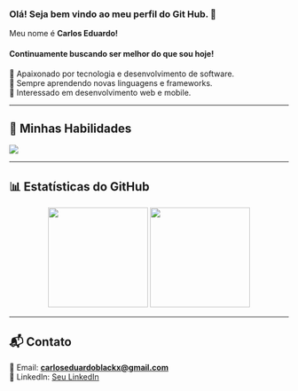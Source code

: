 ### Olá! Seja bem vindo ao meu perfil do Git Hub. 👋
<p> Meu nome é <strong>Carlos Eduardo!</strong></p>

<h4>Continuamente buscando ser melhor do que sou hoje!</h4> 

 
🔹 Apaixonado por tecnologia e desenvolvimento de software.  
🔹 Sempre aprendendo novas linguagens e frameworks.  
🔹 Interessado em desenvolvimento web e mobile.  

---

## 🚀 Minhas Habilidades  

<p align="left">
  <a href="https://skillicons.dev">
    <img src="https://skillicons.dev/icons?i=html,css,bootstrap,js,cpp,java,php,kotlin,react,typescript" />
  </a>
</p>

---

## 📊 Estatísticas do GitHub  

<div align="center">
  <img height="180em" src="https://github-readme-stats.vercel.app/api?username=CarlosEduFF&theme=radical&show_icons=true&hide_border=false&count_private=true"/>
  <img height="180em" src="https://github-readme-stats.vercel.app/api/top-langs/?username=CarlosEduFF&theme=radical&layout=compact&show_icons=true&hide_border=false"/>
</div>

---

## 📬 Contato  

📧 Email: **carloseduardoblackx@gmail.com**  
🔗 LinkedIn: [Seu LinkedIn]([https://www.linkedin.com/in/seuperfil](https://www.linkedin.com/in/carlos-eduardo-fernandes-765bb1343/))  
